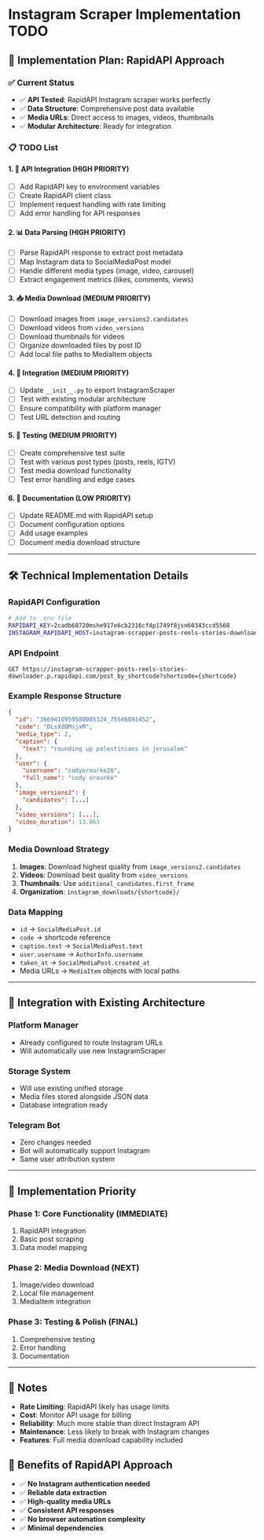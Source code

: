 # Instagram Scraper Implementation TODO

## 🎯 **Implementation Plan: RapidAPI Approach**

### **✅ Current Status**
- ✅ **API Tested**: RapidAPI Instagram scraper works perfectly
- ✅ **Data Structure**: Comprehensive post data available
- ✅ **Media URLs**: Direct access to images, videos, thumbnails
- ✅ **Modular Architecture**: Ready for integration

### **📋 TODO List**

#### **1. 🔑 API Integration (HIGH PRIORITY)**
- [ ] Add RapidAPI key to environment variables
- [ ] Create RapidAPI client class
- [ ] Implement request handling with rate limiting
- [ ] Add error handling for API responses

#### **2. 📊 Data Parsing (HIGH PRIORITY)**
- [ ] Parse RapidAPI response to extract post metadata
- [ ] Map Instagram data to SocialMediaPost model
- [ ] Handle different media types (image, video, carousel)
- [ ] Extract engagement metrics (likes, comments, views)

#### **3. 📥 Media Download (MEDIUM PRIORITY)**
- [ ] Download images from `image_versions2.candidates`
- [ ] Download videos from `video_versions`
- [ ] Download thumbnails for videos
- [ ] Organize downloaded files by post ID
- [ ] Add local file paths to MediaItem objects

#### **4. 🔗 Integration (MEDIUM PRIORITY)**
- [ ] Update `__init__.py` to export InstagramScraper
- [ ] Test with existing modular architecture
- [ ] Ensure compatibility with platform manager
- [ ] Test URL detection and routing

#### **5. 🧪 Testing (MEDIUM PRIORITY)**
- [ ] Create comprehensive test suite
- [ ] Test with various post types (posts, reels, IGTV)
- [ ] Test media download functionality
- [ ] Test error handling and edge cases

#### **6. 📖 Documentation (LOW PRIORITY)**
- [ ] Update README.md with RapidAPI setup
- [ ] Document configuration options
- [ ] Add usage examples
- [ ] Document media download structure

---

## 🛠️ **Technical Implementation Details**

### **RapidAPI Configuration**
```bash
# Add to .env file
RAPIDAPI_KEY=2cadb68720mshe917e6cb2316cf4p1749f8jsn60343ccd5568
INSTAGRAM_RAPIDAPI_HOST=instagram-scrapper-posts-reels-stories-downloader.p.rapidapi.com
```

### **API Endpoint**
```
GET https://instagram-scrapper-posts-reels-stories-downloader.p.rapidapi.com/post_by_shortcode?shortcode={shortcode}
```

### **Example Response Structure**
```json
{
  "id": "3669410959580085324_75546891452",
  "code": "DLsXdOMsjxM",
  "media_type": 2,
  "caption": {
    "text": "rounding up palestinians in jerusalem"
  },
  "user": {
    "username": "codyorourke26",
    "full_name": "cody orourke"
  },
  "image_versions2": {
    "candidates": [...]
  },
  "video_versions": [...],
  "video_duration": 13.863
}
```

### **Media Download Strategy**
1. **Images**: Download highest quality from `image_versions2.candidates`
2. **Videos**: Download best quality from `video_versions`
3. **Thumbnails**: Use `additional_candidates.first_frame`
4. **Organization**: `instagram_downloads/{shortcode}/`

### **Data Mapping**
- `id` → `SocialMediaPost.id`
- `code` → shortcode reference
- `caption.text` → `SocialMediaPost.text`
- `user.username` → `AuthorInfo.username`
- `taken_at` → `SocialMediaPost.created_at`
- Media URLs → `MediaItem` objects with local paths

---

## 🔄 **Integration with Existing Architecture**

### **Platform Manager**
- Already configured to route Instagram URLs
- Will automatically use new InstagramScraper

### **Storage System**
- Will use existing unified storage
- Media files stored alongside JSON data
- Database integration ready

### **Telegram Bot**
- Zero changes needed
- Bot will automatically support Instagram
- Same user attribution system

---

## 🚀 **Implementation Priority**

### **Phase 1: Core Functionality** (IMMEDIATE)
1. RapidAPI integration
2. Basic post scraping
3. Data model mapping

### **Phase 2: Media Download** (NEXT)
1. Image/video download
2. Local file management
3. MediaItem integration

### **Phase 3: Testing & Polish** (FINAL)
1. Comprehensive testing
2. Error handling
3. Documentation

---

## 📝 **Notes**

- **Rate Limiting**: RapidAPI likely has usage limits
- **Cost**: Monitor API usage for billing
- **Reliability**: Much more stable than direct Instagram API
- **Maintenance**: Less likely to break with Instagram changes
- **Features**: Full media download capability included

## 🎉 **Benefits of RapidAPI Approach**

- ✅ **No Instagram authentication needed**
- ✅ **Reliable data extraction**
- ✅ **High-quality media URLs**
- ✅ **Consistent API responses**
- ✅ **No browser automation complexity**
- ✅ **Minimal dependencies**
